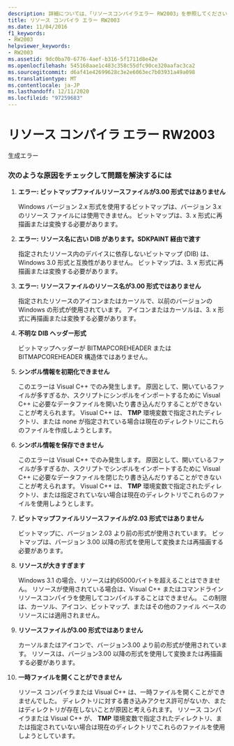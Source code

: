 ```yaml
---
description: 詳細については、「リソースコンパイラエラー RW2003」を参照してください。
title: リソース コンパイラ エラー RW2003
ms.date: 11/04/2016
f1_keywords:
- RW2003
helpviewer_keywords:
- RW2003
ms.assetid: 9dc0ba70-6776-4aef-b316-5f1711d8e42e
ms.openlocfilehash: 545168aae1c483c358c55dfc90ce320aafac3ca2
ms.sourcegitcommit: d6af41e42699628c3e2e6063ec7b03931a49a098
ms.translationtype: MT
ms.contentlocale: ja-JP
ms.lasthandoff: 12/11/2020
ms.locfileid: "97259683"
---
```

# <a name="resource-compiler-error-rw2003"></a>リソース コンパイラ エラー RW2003

生成エラー

### <a name="to-fix-by-checking-the-following-possible-causes"></a>次のような原因をチェックして問題を解決するには

1. **エラー: ビットマップファイルリソースファイルが3.00 形式ではありません**

   Windows バージョン 2.x 形式を使用するビットマップは、バージョン 3.x のリソース ファイルには使用できません。 ビットマップは、3. x 形式に再描画または変換する必要があります。

1. **エラー: リソース名に古い DIB があります。SDKPAINT 経由で渡す**

   指定されたリソース内のデバイスに依存しないビットマップ (DIB) は、Windows 3.0 形式と互換性がありません。 ビットマップは、3. x 形式に再描画または変換する必要があります。

1. **エラー: リソースファイルのリソース名が3.00 形式ではありません**

   指定されたリソースのアイコンまたはカーソルで、以前のバージョンの Windows の形式が使用されています。 アイコンまたはカーソルは、3. x 形式に再描画または変換する必要があります。

1. **不明な DIB ヘッダー形式**

   ビットマップヘッダーが BITMAPCOREHEADER または BITMAPCOREHEADER 構造体ではありません。

1. **シンボル情報を初期化できません**

   このエラーは Visual C++ でのみ発生します。 原因として、開いているファイルが多すぎるか、スクリプトにシンボルをインポートするために Visual C++ に必要なデータファイルを開いたり書き込んだりすることができないことが考えられます。 Visual C++ は、 **TMP** 環境変数で指定されたディレクトリ、または none が指定されている場合は現在のディレクトリにこれらのファイルを作成しようとします。

1. **シンボル情報を保存できません**

   このエラーは Visual C++ でのみ発生します。 原因として、開いているファイルが多すぎるか、スクリプトでシンボルをインポートするために Visual C++ に必要なデータファイルを閉じたり書き込んだりすることができないことが考えられます。 Visual C++ は、 **TMP** 環境変数で指定されたディレクトリ、または指定されていない場合は現在のディレクトリでこれらのファイルを使用しようとします。

1. **ビットマップファイルリソースファイルが2.03 形式ではありません**

   ビットマップに、バージョン 2.03 より前の形式が使用されています。 ビットマップは、バージョン 3.00 以降の形式を使用して変換または再描画する必要があります。

1. **リソースが大きすぎます**

   Windows 3.1 の場合、リソースは約65000バイトを超えることはできません。 リソースが使用されている場合は、Visual C++ またはコマンドラインリソースコンパイラを使用してコンパイルすることはできません。 この制限は、カーソル、アイコン、ビットマップ、またはその他のファイル ベースのリソースには適用されません。

1. **リソースファイルが3.00 形式ではありません**

   カーソルまたはアイコンで、バージョン3.00 より前の形式が使用されています。 リソースは、バージョン3.00 以降の形式を使用して変換または再描画する必要があります。

1. **一時ファイルを開くことができません**

   リソース コンパイラまたは Visual C++ は、一時ファイルを開くことができませんでした。 ディレクトリに対する書き込みアクセス許可がないか、またはディレクトリが存在しないことが原因と考えられます。 リソース コンパイラまたは Visual C++ が、 **TMP** 環境変数で指定されたディレクトリ、または指定されていない場合は現在のディレクトリでこれらのファイルを使用しようとしています。
